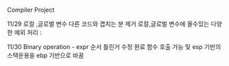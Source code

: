 Compiler Project

11/29
로컬 ,글로벌 변수 다른 코드와 겹치는 분 제거
로컬,글로벌 변수에 올수있는 다양한 예외 처리
:

11/30
Binary operation - expr 순서 틀린거 수정 완료
함수 호출 가능 및 esp 기반의 스택운용을 ebp 기반으로 바꿈

